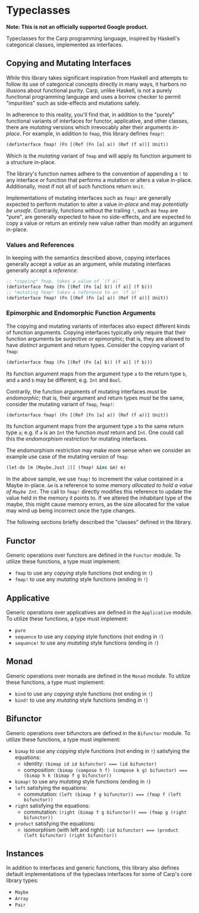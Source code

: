 # Typeclasses

**Note: This is not an officially supported Google product.**

Typeclasses for the Carp programming language, inspired by Haskell's categorical
classes, implemented as interfaces.

## Copying and Mutating Interfaces

While this library takes significant inspiration from Haskell and attempts to
follow its use of categorical concepts directly in many ways, it harbors no
illusions about functional purity. Carp, unlike Haskell, is not a purely
functional programming language and uses a borrow checker to permit "impurities"
such as side-effects and mutations safely.

In adherence to this reality, you'll find that, in addition to the "purely"
functional variants of interfaces for functor, applicative, and other classes,
there are *mutating* versions which irrevocably alter their arguments
*in-place*. For example, in addition to `fmap`, this library defines `fmap!`:

```clojure
(definterface fmap! (Fn [(Ref (Fn [a] a)) (Ref (f a))] Unit))
```

Which is the *mutating* variant of `fmap` and will apply its function argument
to a structure in-place.

The library's function names adhere to the convention of appending a `!` to any
interface or function that performs a mutation or alters a value in-place.
Additionally, most if not all of such functions return `Unit`.

Implementations of mutating interfaces such as `fmap!` are generally expected to
perform mutation to alter a value *in-place* and may *potentially be unsafe*.
Contrarily, functions without the trailing `!`, such as `fmap` are "pure", are
generally expected to have no side-effects, and are expected to copy a value or
return an entirely new value rather than modify an argument in-place.

### Values and References

In keeping with the semantics described above, copying interfaces generally
accept a *value* as an argument, while mutating interfaces generally accept a
*reference*:

```clojure
;; *copying* fmap, takes a value of `(f a)`
(definterface fmap (Fn [(Ref (Fn [a] b)) (f a)] (f b)))
;; *mutating fmap* takes a reference to an `(f a)`
(definterface fmap! (Fn [(Ref (Fn [a] a)) (Ref (f a))] Unit))
```

### Epimorphic and Endomorphic Function Arguments

The copying and mutating variants of interfaces also expect different kinds
of function arguments. Copying interfaces typically only require that their
function arguments be surjective or epimorphic; that is, they are allowed to
have *distinct* argument and return types. Consider the copying variant of
`fmap`:

```clojure
(definterface fmap (Fn [(Ref (Fn [a] b)) (f a)] (f b)))
```

Its function argument maps from the argument type `a` to the return type `b`,
and `a` and `b` may be different; e.g. `Int` and `Bool`.

Contrarily, the function arguments of mutating interfaces *must* be
*endomorphic*; that is, their argument and return types *must* be the same,
consider the mutating variant of `fmap`, `fmap!`:

```clojure
(definterface fmap! (Fn [(Ref (Fn [a] a)) (Ref (f a))] Unit))
```

Its function argument maps from the argument type `a` to the same return type
`a`; e.g. if `a` is an `Int` the function *must* return and `Int`. One could
call this the *endomorphism restriction* for mutating interfaces.

The endomorphism restriction may make more sense when we consider an example use
case of the mutating version of `fmap`:

```clojure
(let-do [m (Maybe.Just 2)] (fmap! &inc &m) m)
```

In the above sample, we use `fmap!` to increment the value contained in a Maybe
in-place. `&m` is a reference to some memory *allocated to hold a value of
`Maybe Int`*. The call to `fmap!` directly modifies this reference to update the
value held in the memory it points to. If we altered the inhabitant type of the
maybe, this might cause memory errors, as the size allocated for the value may
wind up being incorrect once the type changes.

The following sections briefly described the "classes" defined in the library.

## Functor

Generic operations over functors are defined in the `Functor` module. To utilize
these functions, a type must implement:

- `fmap` to use any *copying* style functions (not ending in `!`)
- `fmap!` to use any *mutating* style functions (ending in `!`)

## Applicative

Generic operations over applicatives are defined in the `Applicative` module. To
utilize these functions, a type must implement:

- `pure`
- `sequence` to use any *copying* style functions (not ending in `!`)
- `sequence!` to use any *mutating* style functions (ending in `!`)

## Monad

Generic operations over monads are defined in the `Monad` module. To utilize
these functions, a type must implement:

- `bind` to use any *copying* style functions (not ending in `!`)
- `bind!` to use any *mutating* style functions (ending in `!`)

## Bifunctor

Generic operations over bifunctors are defined in the `Bifunctor` module. To
utilize these functions, a type must implement:

- `bimap` to use any *copying* style functions (not ending in `!`)
   satisfying the equations:
  - identity: `(bimap id id bifunctor) === (id bifunctor)`
  - composition: `(bimap (compose h f) (compose k g) bifunctor) === (bimap h k (bimap f g bifunctor))`
- `bimap!` to use any *mutating* style functions (ending in `!`)
- `left`
  satisfying the equations:
  - commutation: `(left (bimap f g bifunctor)) === (fmap f (left bifunctor))`
- `right`
  satisfying the equations:
  - commutation: `(right (bimap f g bifunctor)) === (fmap g (right bifunctor))`
- `product`
  satisfying the equations:
  - isomorphism (with left and right): `(id bifunctor) === (product (left bifunctor) (right bifunctor))`

## Instances

In addition to interfaces and generic functions, this library also defines
default implementations of the typeclass interfaces for some of Carp's core
library types:

- `Maybe`
- `Array`
- `Pair`
